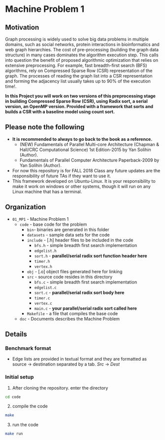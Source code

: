 # Machine Problem 1

## Motivation

Graph processing is widely used to solve big data problems in multiple domains, such as social networks, protein interactions in bioinformatics and web graph hierarchies. The cost of pre-processing (building the graph data structure) in many cases dominates the algorithm execution step. This calls into question the benefit of proposed algorithmic optimization that relies on extensive preprocessing. For example, fast breadth-first search (BFS) algorithms, rely on Compressed Sparse Row (CSR) representation of the graph. The processes of reading the graph list into a CSR representation and forming the adjacency list usually takes up to 90% of the execution time!.

**In this Project you will work on two versions of this preprocessing stage in building Compressed Sparse Row (CSR), using Radix sort, a serial version, an OpenMP version. Provided with a framework that sorts and builds a CSR with a baseline model using count sort.**

## Please note the following

* **It is recommended to always to go back to the book as a reference.**
    * (NEW) Fundamentals of Parallel Multi-core Architecture (Chapman & Hall/CRC Computational Science) 1st Edition-2015 by Yan Solihin (Author).
    * Fundamentals of Parallel Computer Architecture Paperback-2009 by Yan Solihin (Author).
* For now this repository is for FALL 2018 Class any future updates are the responsibility of future TAs if they want to use it.
* This framework developed on Ubuntu-Linux. It is your responsibility to make it work on windows or other systems, though it will run on any Linux machine that has a terminal.

## Organization
* `01_MP1` - Machine Problem 1
  * `code` - base code for the problem
    * `bin`- binaries are generated in this folder
    * `datasets` - sample data sets for the code
    * `include` - [.h] header files to be included in the code
        * `bfs.h` - simple breadth first search implementation 
        * `edgelist.h`
        * `sort.h` - **parallel/serial radix sort function header here**
        * `timer.h`
        * `vertex.h`
    * `obj` - [.o] object files generated here for linking
    * `src` - source code resides in this directory
        * `bfs.c` - simple breadth first search implementation 
        * `edgelist.c`
        * `sort.c` - **parallel/serial radix sort body here**
        * `timer.c`
        * `vertex.c`
        * `main.c` - **your parallel/serial radix sort called here**
    * `Makefile` - a file that compiles the base code
  * `doc` - Documents describes the Machine Problem

## Details
### Benchmark format
* Edge lists are provided in textual format and they are formatted as source → destination separated by a tab.
*Src*  →  *Dest*

### Initial setup
1. After cloning the repository. enter the directory
  ```bash
  cd code
  ```
2. compile the code
  ```bash
  make
  ```
3. run the code
  ```bash
  make run
  ```